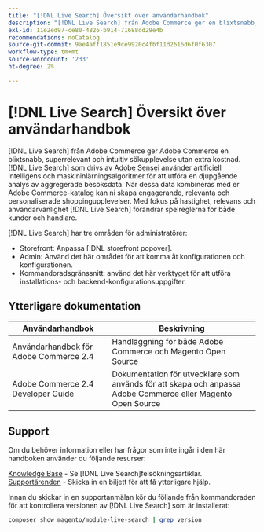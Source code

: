 ```yaml
---
title: "[!DNL Live Search] Översikt över användarhandbok"
description: "[!DNL Live Search] från Adobe Commerce ger en blixtsnabb, superrelevant och intuitiv sökupplevelse."
exl-id: 11e2ed97-ce80-4826-b914-71688dd29e4b
recommendations: noCatalog
source-git-commit: 9ae4aff1851e9ce9920c4fbf11d2616d6f0f6307
workflow-type: tm+mt
source-wordcount: '233'
ht-degree: 2%

---
```


# [!DNL Live Search] Översikt över användarhandbok

[!DNL Live Search] från Adobe Commerce ger Adobe Commerce en blixtsnabb, superrelevant och intuitiv sökupplevelse utan extra kostnad. [!DNL Live Search] som drivs av [Adobe Sensei](https://www.adobe.com/sensei.html) använder artificiell intelligens och maskininlärningsalgoritmer för att utföra en djupgående analys av aggregerade besöksdata. När dessa data kombineras med er Adobe Commerce-katalog kan ni skapa engagerande, relevanta och personaliserade shoppingupplevelser. Med fokus på hastighet, relevans och användarvänlighet [!DNL Live Search] förändrar spelreglerna för både kunder och handlare.

[!DNL Live Search] har tre områden för administratörer:

* Storefront: Anpassa [!DNL storefront popover].
* Admin: Använd det här området för att komma åt konfigurationen och konfigurationen.
* Kommandoradsgränssnitt: använd det här verktyget för att utföra installations- och backend-konfigurationsuppgifter.

## Ytterligare dokumentation

| Användarhandbok | Beskrivning |
|--- |--- |
| Användarhandbok för Adobe Commerce 2.4 | Handläggning för både Adobe Commerce och Magento Open Source |
| Adobe Commerce 2.4 Developer Guide | Dokumentation för utvecklare som används för att skapa och anpassa Adobe Commerce eller Magento Open Source |

## Support

Om du behöver information eller har frågor som inte ingår i den här handboken använder du följande resurser:

[Knowledge Base](https://experienceleague.adobe.com/docs/commerce-knowledge-base/kb/overview.html) - Se [!DNL Live Search]felsökningsartiklar.
[Supportärenden](https://experienceleague.adobe.com/docs/commerce-knowledge-base/kb/help-center-guide/magento-help-center-user-guide.html#submit-ticket) - Skicka in en biljett för att få ytterligare hjälp.

Innan du skickar in en supportanmälan kör du följande från kommandoraden för att kontrollera versionen av [!DNL Live Search] som är installerat:

```bash
composer show magento/module-live-search | grep version
```
